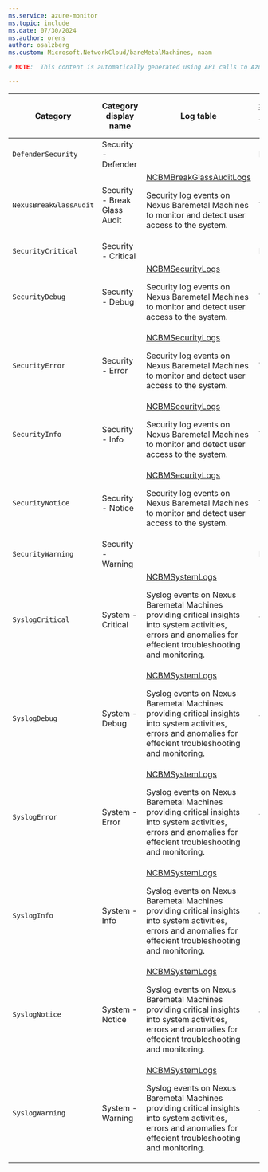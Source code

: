 ```yaml
---
ms.service: azure-monitor
ms.topic: include
ms.date: 07/30/2024
ms.author: orens
author: osalzberg
ms.custom: Microsoft.NetworkCloud/bareMetalMachines, naam

# NOTE:  This content is automatically generated using API calls to Azure. Any edits made on these files will be overwritten in the next run of the script. 

---
```

  
  
|Category|Category display name| Log table| [Supports basic log plan](/azure/azure-monitor/logs/basic-logs-configure?tabs=portal-1#compare-the-basic-and-analytics-log-data-plans)|[Supports ingestion-time transformation](/azure/azure-monitor/essentials/data-collection-transformations)| Example queries |Costs to export|
|---|---|---|---|---|---|---|
|`DefenderSecurity` |Security - Defender ||No|No||Yes |
|`NexusBreakGlassAudit` |Security - Break Glass Audit |[NCBMBreakGlassAuditLogs](/azure/azure-monitor/reference/tables/ncbmbreakglassauditlogs)<p>Security log events on Nexus Baremetal Machines to monitor and detect user access to the system.|Yes|No||Yes |
|`SecurityCritical` |Security - Critical ||No|No||Yes |
|`SecurityDebug` |Security - Debug |[NCBMSecurityLogs](/azure/azure-monitor/reference/tables/ncbmsecuritylogs)<p>Security log events on Nexus Baremetal Machines to monitor and detect user access to the system.|Yes|No||Yes |
|`SecurityError` |Security - Error |[NCBMSecurityLogs](/azure/azure-monitor/reference/tables/ncbmsecuritylogs)<p>Security log events on Nexus Baremetal Machines to monitor and detect user access to the system.|Yes|No||Yes |
|`SecurityInfo` |Security - Info |[NCBMSecurityLogs](/azure/azure-monitor/reference/tables/ncbmsecuritylogs)<p>Security log events on Nexus Baremetal Machines to monitor and detect user access to the system.|Yes|No||Yes |
|`SecurityNotice` |Security - Notice |[NCBMSecurityLogs](/azure/azure-monitor/reference/tables/ncbmsecuritylogs)<p>Security log events on Nexus Baremetal Machines to monitor and detect user access to the system.|Yes|No||Yes |
|`SecurityWarning` |Security - Warning ||No|No||Yes |
|`SyslogCritical` |System - Critical |[NCBMSystemLogs](/azure/azure-monitor/reference/tables/ncbmsystemlogs)<p>Syslog events on Nexus Baremetal Machines providing critical insights into system activities, errors and anomalies for effecient troubleshooting and monitoring.|Yes|No||Yes |
|`SyslogDebug` |System - Debug |[NCBMSystemLogs](/azure/azure-monitor/reference/tables/ncbmsystemlogs)<p>Syslog events on Nexus Baremetal Machines providing critical insights into system activities, errors and anomalies for effecient troubleshooting and monitoring.|Yes|No||Yes |
|`SyslogError` |System - Error |[NCBMSystemLogs](/azure/azure-monitor/reference/tables/ncbmsystemlogs)<p>Syslog events on Nexus Baremetal Machines providing critical insights into system activities, errors and anomalies for effecient troubleshooting and monitoring.|Yes|No||Yes |
|`SyslogInfo` |System - Info |[NCBMSystemLogs](/azure/azure-monitor/reference/tables/ncbmsystemlogs)<p>Syslog events on Nexus Baremetal Machines providing critical insights into system activities, errors and anomalies for effecient troubleshooting and monitoring.|Yes|No||Yes |
|`SyslogNotice` |System - Notice |[NCBMSystemLogs](/azure/azure-monitor/reference/tables/ncbmsystemlogs)<p>Syslog events on Nexus Baremetal Machines providing critical insights into system activities, errors and anomalies for effecient troubleshooting and monitoring.|Yes|No||Yes |
|`SyslogWarning` |System - Warning |[NCBMSystemLogs](/azure/azure-monitor/reference/tables/ncbmsystemlogs)<p>Syslog events on Nexus Baremetal Machines providing critical insights into system activities, errors and anomalies for effecient troubleshooting and monitoring.|Yes|No||Yes |